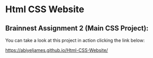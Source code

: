 # Html CSS Website

## Brainnest Assignment 2 (Main CSS Project):

You can take a look at this project in action clicking the link below:

https://abiyeljames.github.io/Html-CSS-Website/
